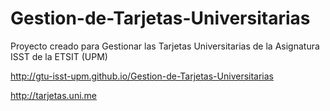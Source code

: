 Gestion-de-Tarjetas-Universitarias
==================================

Proyecto creado para Gestionar las Tarjetas Universitarias de la Asignatura ISST de la ETSIT (UPM)

http://gtu-isst-upm.github.io/Gestion-de-Tarjetas-Universitarias

http://tarjetas.uni.me
